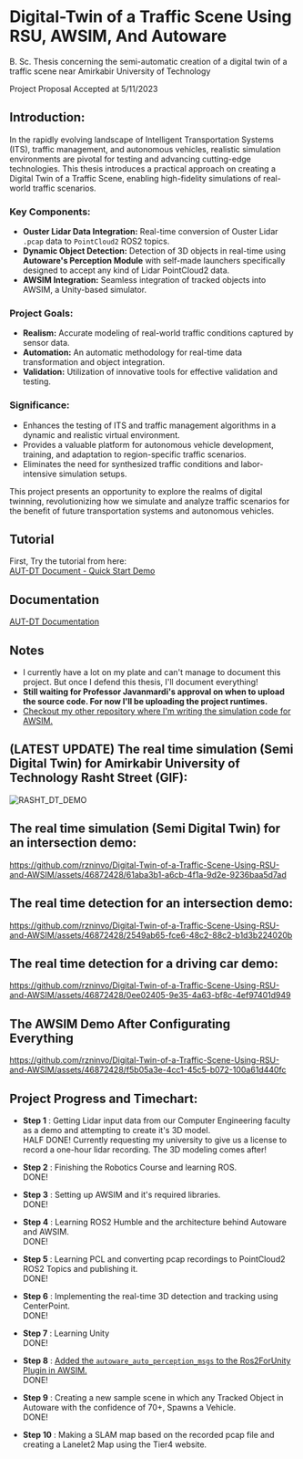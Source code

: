 # Digital-Twin of a Traffic Scene Using RSU, AWSIM, And Autoware
B. Sc. Thesis concerning the semi-automatic creation of a digital twin of a traffic scene near Amirkabir University of Technology

Project Proposal Accepted at 5/11/2023

## Introduction: 
In the rapidly evolving landscape of Intelligent Transportation Systems (ITS), traffic management, and autonomous vehicles, realistic simulation environments are pivotal for testing and advancing cutting-edge technologies. This thesis introduces a practical approach on creating a Digital Twin of a Traffic Scene, enabling high-fidelity simulations of real-world traffic scenarios.

### Key Components:
- **Ouster Lidar Data Integration:** Real-time conversion of Ouster Lidar `.pcap` data to `PointCloud2` ROS2 topics.
- **Dynamic Object Detection:** Detection of 3D objects in real-time using **Autoware's Perception Module** with self-made launchers specifically designed to accept any kind of Lidar PointCloud2 data.
- **AWSIM Integration:** Seamless integration of tracked objects into AWSIM, a Unity-based simulator.

### Project Goals:

- **Realism:** Accurate modeling of real-world traffic conditions captured by sensor data.
- **Automation:** An automatic methodology for real-time data transformation and object integration.
- **Validation:** Utilization of innovative tools for effective validation and testing.

### Significance:

- Enhances the testing of ITS and traffic management algorithms in a dynamic and realistic virtual environment.
- Provides a valuable platform for autonomous vehicle development, training, and adaptation to region-specific traffic scenarios.
- Eliminates the need for synthesized traffic conditions and labor-intensive simulation setups.

This project presents an opportunity to explore the realms of digital twinning, revolutionizing how we simulate and analyze traffic scenarios for the benefit of future transportation systems and autonomous vehicles.

## Tutorial
First, Try the tutorial from here:   
[AUT-DT Document - Quick Start Demo](https://rzninvo.github.io/Digital-Twin-of-a-Traffic-Scene-Using-RSU-and-AWSIM/GettingStarted/QuickStartDemo/)

## Documentation
[AUT-DT Documentation](https://rzninvo.github.io/Digital-Twin-of-a-Traffic-Scene-Using-RSU-and-AWSIM/)

## Notes

* I currently have a lot on my plate and can't manage to document this project. But once I defend this thesis, I'll document everything!
* **Still waiting for Professor Javanmardi's approval on when to upload the source code. For now I'll be uploading the project runtimes.**   
* [Checkout my other repository where I'm writing the simulation code for AWSIM.](https://github.com/rzninvo/AWSIM)

## **(LATEST UPDATE)** The real time simulation (Semi Digital Twin) for Amirkabir University of Technology Rasht Street (GIF):
![RASHT_DT_DEMO](./resource/Digital_Twin.gif)

## The real time simulation (Semi Digital Twin) for an intersection demo:

https://github.com/rzninvo/Digital-Twin-of-a-Traffic-Scene-Using-RSU-and-AWSIM/assets/46872428/61aba3b1-a6cb-4f1a-9d2e-9236baa5d7ad

## The real time detection for an intersection demo:
https://github.com/rzninvo/Digital-Twin-of-a-Traffic-Scene-Using-RSU-and-AWSIM/assets/46872428/2549ab65-fce6-48c2-88c2-b1d3b224020b

## The real time detection for a driving car demo:
https://github.com/rzninvo/Digital-Twin-of-a-Traffic-Scene-Using-RSU-and-AWSIM/assets/46872428/0ee02405-9e35-4a63-bf8c-4ef97401d949



## The AWSIM Demo After Configurating Everything
https://github.com/rzninvo/Digital-Twin-of-a-Traffic-Scene-Using-RSU-and-AWSIM/assets/46872428/f5b05a3e-4cc1-45c5-b072-100a61d440fc

## Project Progress and Timechart:
* **Step 1** : Getting Lidar input data from our Computer Engineering faculty as a demo and attempting to create it's 3D model.   
HALF DONE!
Currently requesting my university to give us a license to record a one-hour lidar recording. The 3D modeling comes after!

* **Step 2** : Finishing the Robotics Course and learning ROS.   
DONE!

* **Step 3** : Setting up AWSIM and it's required libraries.   
DONE!   

* **Step 4** : Learning ROS2 Humble and the architecture behind Autoware and AWSIM.  
DONE!

* **Step 5**  : Learning PCL and converting pcap recordings to PointCloud2 ROS2 Topics and publishing it.  
DONE!

* **Step 6** : Implementing the real-time 3D detection and tracking using CenterPoint.  
DONE!

* **Step 7** : Learning Unity  
DONE!

* **Step 8** : [Added the `autoware_auto_perception_msgs` to the Ros2ForUnity Plugin in AWSIM.](https://github.com/rzninvo/AWSIM/commit/aeeadf17f201f0bec529d97b834286d8ddc114c2)  
DONE!

* **Step 9** : Creating a new sample scene in which any Tracked Object in Autoware with the confidence of 70+, Spawns a Vehicle.  
DONE!

* **Step 10** : Making a SLAM map based on the recorded pcap file and creating a Lanelet2 Map using the Tier4 website.
